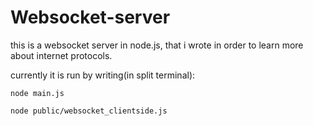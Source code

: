 # Websocket-server

this is a websocket server in node.js, that i wrote in order to learn more about internet protocols.

currently it is run by writing(in split terminal):
```
node main.js

node public/websocket_clientside.js
```
